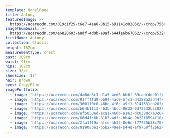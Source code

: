 ```yaml
---
template: ModelPage
title: Antony
featuredImage: >-
  https://ucarecdn.com/019c1f29-c6e7-4ea6-8b15-691141c0286c/-/crop/756x572/0,239/-/preview/
imageThumbnail: >-
  https://ucarecdn.com/e6820603-a8df-4d0b-a8af-644fa6b67862/-/crop/532x733/444,81/-/preview/
firstName: Antony
collection: Classic
height: 187cm
measurementType: chest
bust: 109cm
waist: 91cm
hips: 102cm
size: 32/L
shoeSize: '13'
hair: Brown
eyes: Grey/Blue
imagePortfolio:
  - image: 'https://ucarecdn.com/da0dd3c3-d1a5-4ed6-bb6f-89cadcdde01f/'
  - image: 'https://ucarecdn.com/91ffffd9-bb94-4ac0-bfc1-d4388a23d44f/'
  - image: 'https://ucarecdn.com/360110c0-46be-4f6c-a9f1-6141531cb28f/'
  - image: 'https://ucarecdn.com/b64b1113-463b-4bcc-8622-0d72532b5c02/'
  - image: 'https://ucarecdn.com/ef5050ed-aca1-460b-a163-dc0388c7a3c6/'
  - image: 'https://ucarecdn.com/66d4fc6b-81b3-4dfc-bb4c-9b22f8594f10/'
  - image: 'https://ucarecdn.com/2fa1ff9a-afcd-4b32-8e6c-f77725b38c70/'
  - image: 'https://ucarecdn.com/01908be3-b5b2-49ee-b44d-ef9750ff2b62/'
---
```



